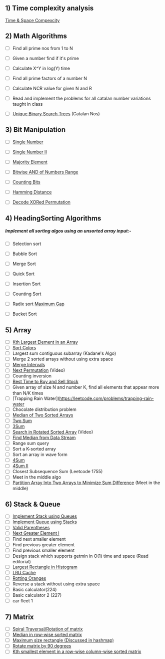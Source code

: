 
## 1)  Time complexity analysis

[](https://discuss.codechef.com/t/multiple-choice-questions-related-to-testing-knowledge-about-time-and-space-complexity-of-a-program/17976)[Time & Space Compexcity ](https://discuss.codechef.com/t/multiple-choice-questions-related-to-testing-knowledge-about-time-and-space-complexity-of-a-program/17976)

## 2) Math Algorithms

 - [ ] Find all prime nos from 1 to N 
 - [ ] Given a number find if it's prime
 - [ ] Calculate X^Y in log(Y) time 
 - [ ] Find all prime factors of a number N
 - [ ] Calculate NCR value for given N and R 
 - [ ] Read and implement the problems for all catalan number variations taught in class
 - [ ] [](https://leetcode.com/problems/unique-binary-search-trees)[Unique Binary Search Trees](https://leetcode.com/problems/unique-binary-search-trees) (Catalan Nos)


## 3) Bit Manipulation

 - [ ] [](https://leetcode.com/problems/single-number)[Single  Number](https://leetcode.com/problems/single-number)
 - [ ] [](https://leetcode.com/problems/single-number-ii)[Single Number II](https://leetcode.com/problems/single-number-ii) 
 - [ ] [](https://leetcode.com/problems/majority-element)[Majority Element](https://leetcode.com/problems/majority-element) 
 - [ ] [](https://leetcode.com/problems/bitwise-and-of-numbers-range)[Bitwise AND of Numbers Range](https://leetcode.com/problems/bitwise-and-of-numbers-range) 
 - [ ] [](https://leetcode.com/problems/counting-bits)[Counting Bits](https://leetcode.com/problems/counting-bits)  
 - [ ] [](https://leetcode.com/problems/hamming-distance)[Hamming Distance](https://leetcode.com/problems/hamming-distance) 
 - [ ] [](https://leetcode.com/problems/decode-xored-permutation)[Decode XORed Permutation](https://leetcode.com/problems/decode-xored-permutation)


## 4)  HeadingSorting Algorithms
##### Implement all sorting algos using an unsorted array input:- 

 - [ ] Selection sort 
 - [ ] Bubble Sort 
 - [ ] Merge Sort 
 - [ ] Quick Sort 
 - [ ] Insertion Sort
 - [ ] Counting Sort 
 - [ ] Radix sort [](https://leetcode.com/problems/maximum-gap)[Maximum Gap](https://leetcode.com/problems/maximum-gap) 
 - [ ] Bucket Sort


## 5) Array

 - [ ] [](https://leetcode.com/problems/kth-largest-element-in-an-array)[Kth        Largest Element in an Array](https://leetcode.com/problems/kth-largest-element-in-an-array) 
 - [ ] [](https://leetcode.com/problems/sort-colors)[Sort Colors](https://leetcode.com/problems/sort-colors) 
 - [ ] Largest sum contiguous subarray (Kadane's Algo) 
 - [ ] Merge 2 sorted arrays without using extra space 
 - [ ] [](https://leetcode.com/problems/merge-intervals)[Merge Intervals](https://leetcode.com/problems/merge-intervals) 
 - [ ] [](https://leetcode.com/problems/next-permutation)[Next Permutation](https://leetcode.com/problems/next-permutation) (Video)  
 - [ ] Counting inversion 
 - [ ] [](https://leetcode.com/problems/best-time-to-buy-and-sell-stock)[Best Time to Buy and Sell Stock](https://leetcode.com/problems/best-time-to-buy-and-sell-stock)
 - [ ] Given array of size N and number K, find all elements that appear more than N/K times 
 - [ ] [](https://leetcode.com/problems/trapping-rain-water)[Trapping Rain Water](https://leetcode.com/problems/trapping-rain-water
 - [ ] Chocolate distribution problem
 - [ ] [](https://leetcode.com/problems/median-of-two-sorted-arrays)[Median of Two Sorted Arrays](https://leetcode.com/problems/median-of-two-sorted-arrays)
 - [ ] [](https://leetcode.com/problems/two-sum)[Two Sum](https://leetcode.com/problems/two-sum) 
 - [ ] [](https://leetcode.com/problems/3sum)[3Sum](https://leetcode.com/problems/3sum) 
 - [ ] [](https://leetcode.com/problems/search-in-rotated-sorted-array)[Search in Rotated Sorted Array](https://leetcode.com/problems/search-in-rotated-sorted-array) (Video) 
 - [ ] [](https://leetcode.com/problems/find-median-from-data-stream)[Find Median from Data Stream](https://leetcode.com/problems/find-median-from-data-stream) 
 - [ ] Range sum query 
 - [ ] Sort a K-sorted array 
 - [ ] Sort an array in wave form 
 - [ ] [](https://leetcode.com/problems/4sum)[4Sum](https://leetcode.com/problems/4sum) 
 - [ ] [](https://leetcode.com/problems/4sum-ii)[4Sum II](https://leetcode.com/problems/4sum-ii) 
 - [ ] Closest Subsequence Sum (Leetcode 1755) 
 - [ ] Meet in the middle algo 
 - [ ] [](https://leetcode.com/problems/partition-array-into-two-arrays-to-minimize-sum-difference)[Partition Array Into Two Arrays to Minimize Sum Difference](https://leetcode.com/problems/partition-array-into-two-arrays-to-minimize-sum-difference) (Meet in the middle)

 ## 6) Stack & Queue

 - [ ] [](https://leetcode.com/problems/implement-stack-using-queues)[Implement Stack using Queues](https://leetcode.com/problems/implement-stack-using-queues)
 - [ ] [](https://leetcode.com/problems/implement-queue-using-stacks)[Implement Queue using Stacks](https://leetcode.com/problems/implement-queue-using-stacks)
 - [ ] [](https://leetcode.com/problems/valid-parentheses)[Valid Parentheses](https://leetcode.com/problems/valid-parentheses)
 - [ ] [](https://leetcode.com/problems/next-greater-element-i)[Next Greater Element I](https://leetcode.com/problems/next-greater-element-i)
 - [ ] Find next smaller element
 - [ ] Find previous greater element
 - [ ] Find previous smaller element
 - [ ] Design stack which supports getmin in O(1) time and space (Read editorial)
 - [ ] [](https://leetcode.com/problems/largest-rectangle-in-histogram)[Largest Rectangle in Histogram](https://leetcode.com/problems/largest-rectangle-in-histogram)
 - [ ] [](https://leetcode.com/problems/lru-cache)[LRU Cache](https://leetcode.com/problems/lru-cache)
 - [ ] [](https://leetcode.com/problems/rotting-oranges)[Rotting Oranges](https://leetcode.com/problems/rotting-oranges)
 - [ ] Reverse a stack without using extra space
 - [ ] Basic calculator(224)
 - [ ] Basic calculator 2 (227)
 - [ ] car fleet 1
 
## 7) Matrix
 - [ ] [Spiral Traversal/Rotation of matrix](https://leetcode.com/problems/design-hashmap)
 - [ ] [Median in row-wise sorted matrix](https://leetcode.com/problems/4sum) 
 - [ ] [Maximum size rectangle (Discussed in hashmap)](https://leetcode.com/problems/valid-sudoku) 
 - [ ] [Rotate matrix by 90 degrees](https://leetcode.com/problems/sudoku-solver) 
 - [ ] [Kth smallest element in a row-wise column-wise sorted matrix](https://leetcode.com/problems/group-anagrams)